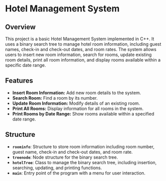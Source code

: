 # Hotel Management System

## Overview

This project is a basic Hotel Management System implemented in C++. It uses a binary search tree to manage hotel room information, including guest names, check-in and check-out dates, and room rates. The system allows users to insert new room information, search for rooms, update existing room details, print all room information, and display rooms available within a specific date range.

## Features

- **Insert Room Information:** Add new room details to the system.
- **Search Room:** Find a room by its number.
- **Update Room Information:** Modify details of an existing room.
- **Print All Rooms:** Display information for all rooms in the system.
- **Print Rooms by Date Range:** Show rooms available within a specified date range.

## Structure

- **`roominfo`**: Structure to store room information including room number, guest name, check-in and check-out dates, and room rate.
- **`treenode`**: Node structure for the binary search tree.
- **`hotelTree`**: Class to manage the binary search tree, including insertion, searching, updating, and printing functions.
- **`main`**: Entry point of the program with a menu for user interaction.

